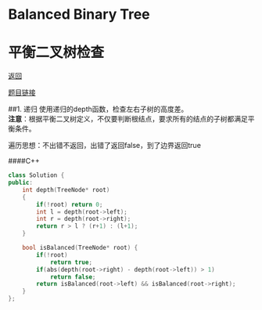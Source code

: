 ﻿# Balanced Binary Tree
# 平衡二叉树检查

[返回](https://github.com/zzzvvvxxxd/BuluCoding/blob/master/BinaryTree/index.md)


[题目链接](https://leetcode.com/problems/balanced-binary-tree/)

##1. 递归
使用递归的depth函数，检查左右子树的高度差。  
**注意**：根据平衡二叉树定义，不仅要判断根结点，要求所有的结点的子树都满足平衡条件。 

遍历思想：不出错不返回，出错了返回false，到了边界返回true   

####C++
```C++
class Solution {
public:
    int depth(TreeNode* root)
    {
        if(!root) return 0;
        int l = depth(root->left);
        int r = depth(root->right);
        return r > l ? (r+1) : (l+1);
    }

    bool isBalanced(TreeNode* root) {
        if(!root)
            return true;
        if(abs(depth(root->right) - depth(root->left)) > 1)
            return false;
        return isBalanced(root->left) && isBalanced(root->right);
    }
};
```